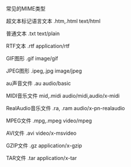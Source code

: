 常见的MIME类型

超文本标记语言文本 .htm,.html text/html 

普通文本 .txt text/plain 

RTF文本 .rtf application/rtf 

GIF图形 .gif image/gif 

JPEG图形 .ipeg,.jpg image/jpeg 

au声音文件 .au audio/basic 

MIDI音乐文件 mid,.midi audio/midi,audio/x-midi 

RealAudio音乐文件 .ra, .ram audio/x-pn-realaudio 

MPEG文件 .mpg,.mpeg video/mpeg 

AVI文件 .avi video/x-msvideo 

GZIP文件 .gz application/x-gzip 

TAR文件 .tar application/x-tar 
